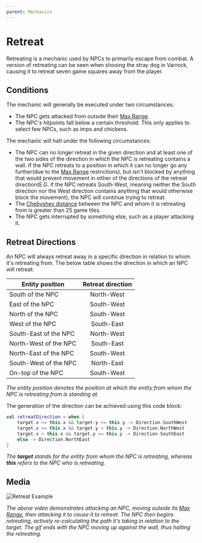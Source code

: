 ```yaml
---
parent: Mechanics
---
```


# Retreat

Retreating is a mechanic used by NPCs to primarily escape from combat. A version of retreating can be seen
when shooing the stray dog in Varrock, causing it to retreat seven game squares away from the player.

## Conditions

The mechanic will generally be executed under two circumstances:
- The NPC gets attacked from outside their [Max Range](../variables/max-range.md#max-range).
- The NPC's hitpoints fall below a certain threshold.
  This only applies to select few NPCs, such as imps and chickens.

The mechanic will halt under the following circumstances:
- The NPC can no longer retreat in the given direction and at least one of the two sides of the direction
in which the NPC is retreating contains a wall. If the NPC retreats to a position in which it can no longer 
go any further(due to the [Max Range](../variables/max-range.md#max-range) restrictions), but isn't blocked by anything that would prevent
movement in either of the directions of the retreat direction(E.G. if the NPC retreats South-West,
meaning neither the South direction nor the West direction contains anything that would otherwise block the movement),
the NPC will continue trying to retreat.
- The [Chebyshev distance](https://en.wikipedia.org/wiki/Chebyshev_distance) between the NPC and whom it is retreating from
is greater than 25 game tiles.
- The NPC gets interrupted by something else, such as a player attacking it.

## Retreat Directions

An NPC will always retreat away in a specific direction in relation to whom it's retreating from.
The below table shows the direction in which an NPC will retreat:


| Entity position        |      Retreat direction      |
|------------------------|:---------------------------:|
| South of the NPC       |      North-West             |
| East of the NPC        |      South-West             |
| North of the NPC       |      South-West             |
| West of the NPC        |      South-East             |
| South-East of the NPC  |      North-West             |
| North-West of the NPC  |      South-East             |
| North-East of the NPC  |      South-West             |
| South-West of the NPC  |      North-East             |
| On-top of the NPC      |      South-West             |

*The entity position denotes the position at which the entity from whom the NPC is retreating from is standing at.*

The generation of the direction can be achieved using this code block:
```kotlin
val retreatDirection = when {
    target.x >= this.x && target.y >= this.y -> Direction.SouthWest
    target.x >= this.x && target.y < this.y -> Direction.NorthWest
    target.x < this.x && target.y >= this.y -> Direction.SouthEast
    else -> Direction.NorthEast
}
```
*The **target** stands for the entity from whom the NPC is retreating, whereas **this** refers to the NPC who is retreating.*

## Media

![Retreat Example](../../assets/media/retreat/retreat-1.gif)

*The above video demonstrates attacking an NPC, moving outside its [Max Range](../variables/max-range.md#max-range),
then attacking it to cause it to retreat. The NPC then begins retreating, actively re-calculating the
path it's taking in relation to the target. The gif ends with the NPC moving up against the wall, thus
halting the retreating.*